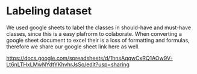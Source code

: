 # Labeling dataset
We used google sheets to label the classes in should-have and must-have classes, since this is a easy plafrorm to colaborate. 
When converting a google sheet document to excel their is a loss of formatting and formulas, therefore we share our google sheet link here as well.

https://docs.google.com/spreadsheets/d/1hnsAqqwCxRQ1AOw9V-Lt6nLTHxLMwNYdtYKhvhrJsSo/edit?usp=sharing 
